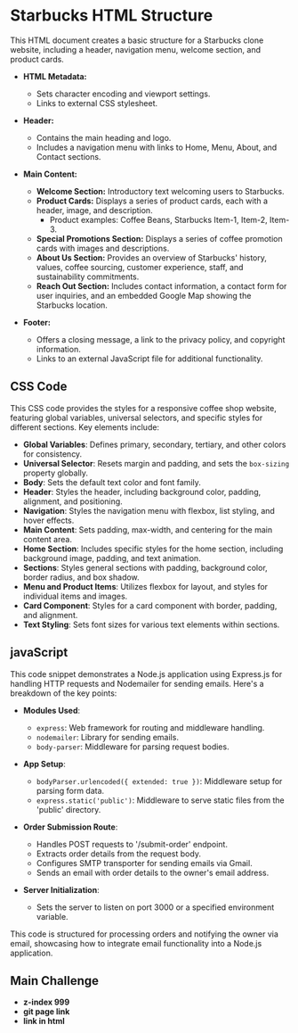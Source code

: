 # Starbucks HTML Structure

This HTML document creates a basic structure for a Starbucks clone website, including a header, navigation menu, welcome section, and product cards.

- **HTML Metadata:**
  - Sets character encoding and viewport settings.
  - Links to external CSS stylesheet.

- **Header:**
  - Contains the main heading and logo.
  - Includes a navigation menu with links to Home, Menu, About, and Contact sections.

- **Main Content:**
  - **Welcome Section:** Introductory text welcoming users to Starbucks.
  - **Product Cards:** Displays a series of product cards, each with a header, image, and description.
    - Product examples: Coffee Beans, Starbucks Item-1, Item-2, Item-3.
  - **Special Promotions Section:** Displays a series of coffee promotion cards with images and descriptions.
  - **About Us Section:** Provides an overview of Starbucks' history, values, coffee sourcing, customer experience, staff, and sustainability commitments.
  - **Reach Out Section:** Includes contact information, a contact form for user inquiries, and an embedded Google Map showing the Starbucks location.

- **Footer:**
  - Offers a closing message, a link to the privacy policy, and copyright information.
  - Links to an external JavaScript file for additional functionality.

##  CSS Code

This CSS code provides the styles for a responsive coffee shop website, featuring global variables, universal selectors, and specific styles for different sections. Key elements include:

- **Global Variables**: Defines primary, secondary, tertiary, and other colors for consistency.
- **Universal Selector**: Resets margin and padding, and sets the `box-sizing` property globally.
- **Body**: Sets the default text color and font family.
- **Header**: Styles the header, including background color, padding, alignment, and positioning.
- **Navigation**: Styles the navigation menu with flexbox, list styling, and hover effects.
- **Main Content**: Sets padding, max-width, and centering for the main content area.
- **Home Section**: Includes specific styles for the home section, including background image, padding, and text animation.
- **Sections**: Styles general sections with padding, background color, border radius, and box shadow.
- **Menu and Product Items**: Utilizes flexbox for layout, and styles for individual items and images.
- **Card Component**: Styles for a card component with border, padding, and alignment.
- **Text Styling**: Sets font sizes for various text elements within sections.

## javaScript
This code snippet demonstrates a Node.js application using Express.js for handling HTTP requests and Nodemailer for sending emails. Here's a breakdown of the key points:

- **Modules Used**:
  - `express`: Web framework for routing and middleware handling.
  - `nodemailer`: Library for sending emails.
  - `body-parser`: Middleware for parsing request bodies.

- **App Setup**:
  - `bodyParser.urlencoded({ extended: true })`: Middleware setup for parsing form data.
  - `express.static('public')`: Middleware to serve static files from the 'public' directory.

- **Order Submission Route**:
  - Handles POST requests to '/submit-order' endpoint.
  - Extracts order details from the request body.
  - Configures SMTP transporter for sending emails via Gmail.
  - Sends an email with order details to the owner's email address.

- **Server Initialization**:
  - Sets the server to listen on port 3000 or a specified environment variable.

This code is structured for processing orders and notifying the owner via email, showcasing how to integrate email functionality into a Node.js application.


## Main Challenge 
- **z-index 999**
- **git page link**
- **link in html**
